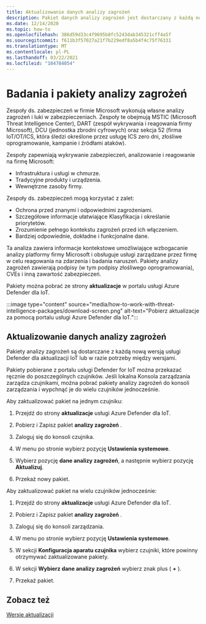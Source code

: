 ```yaml
---
title: Aktualizowanie danych analizy zagrożeń
description: Pakiet danych analizy zagrożeń jest dostarczany z każdą nową usługą Defender for IoT lub w razie potrzeby między wersjami.
ms.date: 12/14/2020
ms.topic: how-to
ms.openlocfilehash: 386d59d33c4f9695b8fc5243dab345321cff4a5f
ms.sourcegitcommit: f611b3f57027a21f7b229edf8a5b4f4c75f76331
ms.translationtype: MT
ms.contentlocale: pl-PL
ms.lasthandoff: 03/22/2021
ms.locfileid: "104784054"
---
```

# <a name="threat-intelligence-research-and-packages"></a>Badania i pakiety analizy zagrożeń

Zespoły ds. zabezpieczeń w firmie Microsoft wykonują własne analizy zagrożeń i luki w zabezpieczeniach. Zespoły te obejmują MSTIC (Microsoft Threat Intelligence Center), DART (zespół wykrywania i reagowania firmy Microsoft), DCU (jednostka zbrodni cyfrowych) oraz sekcja 52 (firma IoT/OT/ICS, która śledzi określone przez usługę ICS zero dni, złośliwe oprogramowanie, kampanie i źródłami ataków).

Zespoły zapewniają wykrywanie zabezpieczeń, analizowanie i reagowanie na firmę Microsoft:

- Infrastruktura i usługi w chmurze.
- Tradycyjne produkty i urządzenia.
- Wewnętrzne zasoby firmy.

Zespoły ds. zabezpieczeń mogą korzystać z zalet:

- Ochrona przed znanymi i odpowiednimi zagrożeniami.
- Szczegółowe informacje ułatwiające Klasyfikacja i określanie priorytetów.
- Zrozumienie pełnego kontekstu zagrożeń przed ich włączeniem.
- Bardziej odpowiednie, dokładne i funkcjonalne dane.

Ta analiza zawiera informacje kontekstowe umożliwiające wzbogacanie analizy platformy firmy Microsoft i obsługuje usługi zarządzane przez firmę w celu reagowania na zdarzenia i badania naruszeń. Pakiety analizy zagrożeń zawierają podpisy (w tym podpisy złośliwego oprogramowania), CVEs i inną zawartość zabezpieczeń.

Pakiety można pobrać ze strony **aktualizacje** w portalu usługi Azure Defender dla IoT.

:::image type="content" source="media/how-to-work-with-threat-intelligence-packages/download-screen.png" alt-text="Pobierz aktualizacje za pomocą portalu usługi Azure Defender dla IoT.":::

## <a name="update-threat-intelligence-data"></a>Aktualizowanie danych analizy zagrożeń

Pakiety analizy zagrożeń są dostarczane z każdą nową wersją usługi Defender dla aktualizacji IoT lub w razie potrzeby między wersjami.

Pakiety pobierane z portalu usługi Defender for IoT można przekazać ręcznie do poszczególnych czujników. Jeśli lokalna Konsola zarządzania zarządza czujnikami, można pobrać pakiety analizy zagrożeń do konsoli zarządzania i wypchnąć je do wielu czujników jednocześnie.

Aby zaktualizować pakiet na jednym czujniku:

1. Przejdź do strony **aktualizacje** usługi Azure Defender dla IoT.

2. Pobierz i Zapisz pakiet **analizy zagrożeń** .

3. Zaloguj się do konsoli czujnika.

4. W menu po stronie wybierz pozycję **Ustawienia systemowe**.

5. Wybierz pozycję **dane analizy zagrożeń**, a następnie wybierz pozycję **Aktualizuj**.

6. Przekaż nowy pakiet.

Aby zaktualizować pakiet na wielu czujników jednocześnie:

1. Przejdź do strony **aktualizacje** usługi Azure Defender dla IoT.

2. Pobierz i Zapisz pakiet **analizy zagrożeń** .

3. Zaloguj się do konsoli zarządzania.

4. W menu po stronie wybierz pozycję **Ustawienia systemowe**.

5. W sekcji **Konfiguracja aparatu czujnika** wybierz czujniki, które powinny otrzymywać zaktualizowane pakiety.  

6. W sekcji **Wybierz dane analizy zagrożeń** wybierz znak plus ( **+** ).

7. Przekaż pakiet.

## <a name="see-also"></a>Zobacz też

[Wersje aktualizacji](how-to-manage-sensors-from-the-on-premises-management-console.md#update-versions)
